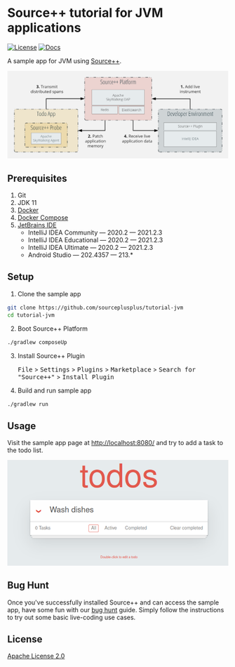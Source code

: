 # Source++ tutorial for JVM applications

[![License][license-image]][license-url]
[![Docs][docs-image]][docs-url]

A sample app for JVM using [Source++](https://github.com/sourceplusplus/live-platform).

![](./img/tut-java.png)

## Prerequisites

1. Git
2. JDK 11
3. [Docker](https://docs.docker.com/engine/install)
4. [Docker Compose](https://docs.docker.com/compose/install/)
5. [JetBrains IDE](https://www.jetbrains.com)
    - IntelliJ IDEA Community — 2020.2 — 2021.2.3
    - IntelliJ IDEA Educational — 2020.2 — 2021.2.3
    - IntelliJ IDEA Ultimate — 2020.2 — 2021.2.3
    - Android Studio — 202.4357 — 213.*

## Setup

1. Clone the sample app

```bash
git clone https://github.com/sourceplusplus/tutorial-jvm
cd tutorial-jvm
```

2. Boot Source++ Platform

```bash
./gradlew composeUp
```

3. Install Source++ Plugin

    <kbd>File</kbd> > <kbd>Settings</kbd> > <kbd>Plugins</kbd> > <kbd>Marketplace</kbd> > <kbd>Search for "Source++"</kbd> > <kbd>Install Plugin</kbd>

4. Build and run sample app

```bash
./gradlew run
```

## Usage

Visit the sample app page at [http://localhost:8080/](http://localhost:8080/) and try to add a task to the todo list.

![Add Task](img/screenshots/sample_app.png)

## Bug Hunt

Once you've successfully installed Source++ and can access the sample app, have some fun with our [bug hunt](bughunt-java.md) guide. Simply follow the instructions to try out some basic live-coding use cases.

## License

[Apache License 2.0](LICENSE)

[spp-getting-started]: https://docs.sourceplusplus.com/getting-started
[spp-signup]: https://www.sourceplusplus.com/
[license-url]: LICENSE
[docs-image]: https://img.shields.io/badge/docs-latest-blue.svg
[docs-url]: https://docs.sourceplusplus.com/
[license-image]: https://img.shields.io/badge/License-Apache%202.0-blue.svg
